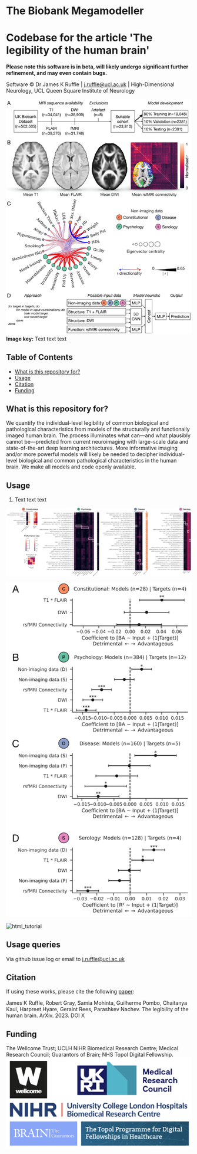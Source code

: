 # The Biobank Megamodeller
# Codebase for the article 'The legibility of the human brain' 

**Please note this software is in beta, will likely undergo significant further refinement, and may even contain bugs.**

Software © Dr James K Ruffle | j.ruffle@ucl.ac.uk | High-Dimensional Neurology, UCL Queen Square Institute of Neurology


![workflow](assets/workflow.jpg)
**Image key:** Text text text


## Table of Contents
- [What is this repository for?](#what-is-this-repository-for)
- [Usage](#usage)
- [Citation](#citation)
- [Funding](#funding)


## What is this repository for?
We quantify the individual-level legibility of common biological and pathological characteristics from models of the structurally and functionally imaged human brain. The process illuminates what can—and what plausibly cannot be—predicted from current neuroimaging with large-scale data and state-of-the-art deep learning architectures. More informative imaging and/or more powerful models will likely be needed to decipher individual-level biological and common pathological characteristics in the human brain. We make all models and code openly available. 



## Usage
1. Text text text

![performance_grid](assets/performance_grid.jpg)


![data_utility](assets/data_utility.jpg)

	
![html_tutorial](assets/html_tutorial.jpg)
	


## Usage queries
Via github issue log or email to j.ruffle@ucl.ac.uk


## Citation
If using these works, please cite the following [paper](https://arxiv.org/abs/X):

James K Ruffle, Robert Gray, Samia Mohinta, Guilherme Pombo, Chaitanya Kaul, Harpreet Hyare, Geraint Rees, Parashkev Nachev. The legibility of the human brain. ArXiv. 2023. DOI X



## Funding
The Wellcome Trust; UCLH NIHR Biomedical Research Centre; Medical Research Council; Guarantors of Brain; NHS Topol Digital Fellowship.
![funders](assets/funders.png)

